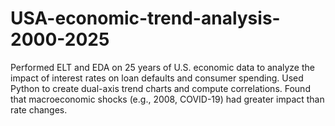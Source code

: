 # USA-economic-trend-analysis-2000-2025
Performed ELT and EDA on 25 years of U.S. economic data to analyze the impact of interest rates on loan defaults and consumer spending. Used Python to create dual-axis trend charts and compute correlations. Found that macroeconomic shocks (e.g., 2008, COVID-19) had greater impact than rate changes.
